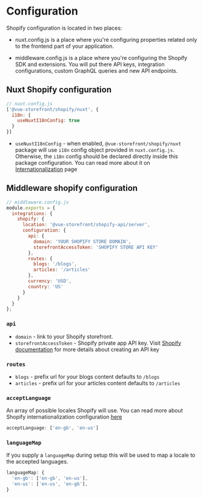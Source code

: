 # Configuration


Shopify configuration is located in two places:

- nuxt.config.js is a place where you're configuring properties related only to the frontend part of your application.

- middleware.config.js is a place where you're configuring the Shopify SDK and extensions. You will put there API keys, integration configurations, custom GraphQL queries and new API endpoints.

## Nuxt Shopify configuration

```js
// nuxt.config.js
['@vue-storefront/shopify/nuxt', {
  i18n: {
    useNuxtI18nConfig: true
  }
}]
```

- `useNuxtI18nConfig` - when enabled, `@vue-storefront/shopify/nuxt` package will use `i18n` config object provided in `nuxt.config.js`. Otherwise, the `i18n` config should be declared directly inside this package configuration. You can read more about it on [Internationalization](https://docs.vuestorefront.io/v2/advanced/internationalization.html) page

## Middleware shopify configuration

```js
// middleware.config.js
module.exports = {
  integrations: {
    shopify: {
      location: '@vue-storefront/shopify-api/server',
      configuration: {
        api: {
          domain: 'YOUR SHOPIFY STORE DOMAIN',
          storefrontAccessToken: 'SHOPIFY STORE API KEY'
        },
        routes: {
          blogs: '/blogs',
          articles: '/articles'
        },
        currency: 'USD',
        country: 'US'
      }
    }
  }
};

```

### `api`

- `domain` - link to your Shopify storefront.
- `storefrontAccessToken` - Shopify private app API key. Visit [Shopify documentation](https://shopify.dev/tutorials/generate-api-credentials) for more details about creating an API key

### `routes`

- `blogs` - prefix url for your blogs content defaults to `/blogs`
- `articles` - prefix url for your articles content defaults to `/articles`

### `acceptLanguage`

An array of possible locales Shopify will use. You can read more about Shopify internationalization configuration [here](https://shopify.dev/tutorials/review-theme-store-requirements-internationalization)

```js
acceptLanguage: ['en-gb', 'en-us']
```

### `languageMap`

If you supply a `languageMap` during setup this will be used to map a locale to the accepted languages.

```js
languageMap: {
  'en-gb': ['en-gb', 'en-us'],
  'en-us': ['en-us', 'en-gb'],
}
```
